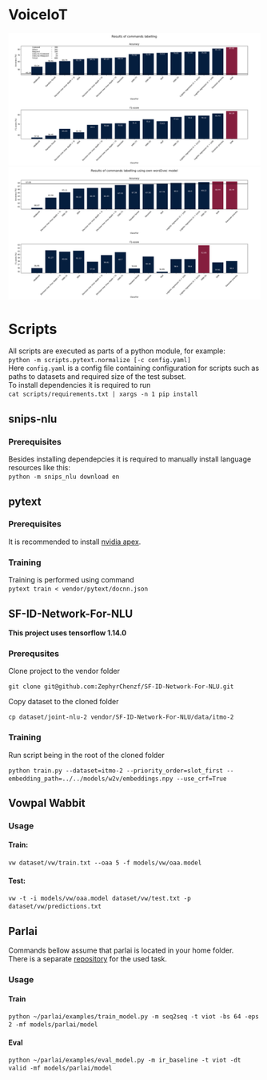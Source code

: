 # VoiceIoT
![plot](https://raw.githubusercontent.com/MANASLU8/VoiceIoT/master/images/w2v/cv.png)
![test-plot](https://raw.githubusercontent.com/MANASLU8/VoiceIoT/master/images/w2v/cv-test.png)
# Scripts
All scripts are executed as parts of a python module, for example:  
`python -m scripts.pytext.normalize [-c config.yaml]`  
Here `config.yaml` is a config file containing configuration for scripts such as paths to datasets and required size of the test subset.  
To install dependencies it is required to run  
`cat scripts/requirements.txt | xargs -n 1 pip install`  
## snips-nlu
### Prerequisites
Besides installing dependepcies it is required to manually install language resources like this:  
`python -m snips_nlu download en`  
## pytext
### Prerequisites
It is recommended to install [nvidia apex](https://github.com/NVIDIA/apex/).  
### Training
Training is performed using command  
`pytext train < vendor/pytext/docnn.json`
## SF-ID-Network-For-NLU
**This project uses tensorflow 1.14.0**
### Prerequsites
Clone project to the vendor folder  
```shell
git clone git@github.com:ZephyrChenzf/SF-ID-Network-For-NLU.git
```
Copy dataset to the cloned folder  
```shell
cp dataset/joint-nlu-2 vendor/SF-ID-Network-For-NLU/data/itmo-2
```
### Training
Run script being in the root of the cloned folder  
```shell
python train.py --dataset=itmo-2 --priority_order=slot_first --embedding_path=../../models/w2v/embeddings.npy --use_crf=True
```
## Vowpal Wabbit
### Usage  
#### Train:  
```shell
vw dataset/vw/train.txt --oaa 5 -f models/vw/oaa.model
```  
#### Test:  
```shell
vw -t -i models/vw/oaa.model dataset/vw/test.txt -p dataset/vw/predictions.txt
```
## Parlai
Commands bellow assume that parlai is located in your home folder.  
There is a separate [repository](https://github.com/zeionara/viot) for the used task.
### Usage
#### Train  
```ssh
python ~/parlai/examples/train_model.py -m seq2seq -t viot -bs 64 -eps 2 -mf models/parlai/model
```
#### Eval  
```ssh
python ~/parlai/examples/eval_model.py -m ir_baseline -t viot -dt valid -mf models/parlai/model
```